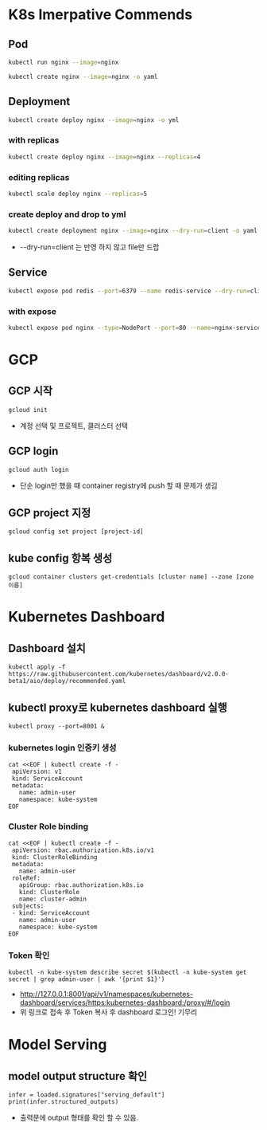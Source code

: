 # K8s Imerpative Commends 

## Pod

```sh
kubectl run nginx --image=nginx 
```

```sh
kubectl create nginx --image=nginx -o yaml
```

## Deployment

```sh
kubectl create deploy nginx --image=nginx -o yml
```

### with replicas

```sh
kubectl create deploy nginx --image=nginx --replicas=4 
```

### editing replicas

```sh
kubectl scale deploy nginx --replicas=5
```

### create deploy and drop to yml

```sh
kubectl create deployment nginx --image=nginx --dry-run=client -o yaml > nginx-deployment.yaml
```

- --dry-run=client 는 반영 하지 않고 file만 드랍

## Service

```sh
kubectl expose pod redis --port=6379 --name redis-service --dry-run=client -o yaml
```

### with expose 

```sh
kubectl expose pod nginx --type=NodePort --port=80 --name=nginx-service --dry-run=client -o yaml
```



# GCP 

## GCP 시작 

```
gcloud init
```
- 계정 선택 및 프로젝트, 클러스터 선택 

## GCP login 

```
gcloud auth login
```
- 단순 login만 했을 때 container registry에 push 할 때 문제가 생김 

## GCP project 지정

```
gcloud config set project [project-id]
```

## kube config 항복 생성 

```
gcloud container clusters get-credentials [cluster name] --zone [zone 이름]
```

# Kubernetes Dashboard 

## Dashboard 설치 
```
kubectl apply -f https://raw.githubusercontent.com/kubernetes/dashboard/v2.0.0-beta1/aio/deploy/recommended.yaml 
```

## kubectl proxy로 kubernetes dashboard 실행 
```
kubectl proxy --port=8001 &
```

### kubernetes login 인증키 생성 
```
cat <<EOF | kubectl create -f -
 apiVersion: v1
 kind: ServiceAccount
 metadata:
   name: admin-user
   namespace: kube-system
EOF
```

### Cluster Role binding 
```
cat <<EOF | kubectl create -f -
 apiVersion: rbac.authorization.k8s.io/v1
 kind: ClusterRoleBinding
 metadata:
   name: admin-user
 roleRef:
   apiGroup: rbac.authorization.k8s.io
   kind: ClusterRole
   name: cluster-admin
 subjects:
 - kind: ServiceAccount
   name: admin-user
   namespace: kube-system
EOF
```

### Token 확인 
```
kubectl -n kube-system describe secret $(kubectl -n kube-system get secret | grep admin-user | awk '{print $1}') 
```
- http://127.0.0.1:8001/api/v1/namespaces/kubernetes-dashboard/services/https:kubernetes-dashboard:/proxy/#/login
- 위 링크로 접속 후 Token 복사 후 dashboard 로그인! 기무리

# Model Serving 

## model output structure 확인

```
infer = loaded.signatures["serving_default"]
print(infer.structured_outputs)
```
- 출력문에 output 형태를 확인 할 수 있음. 




```
